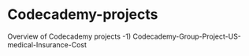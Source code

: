 # Codecademy-projects
Overview of Codecademy projects
-1) Codecademy-Group-Project-US-medical-Insurance-Cost
